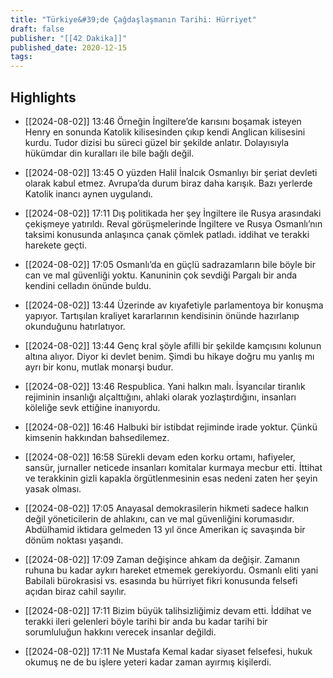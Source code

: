 ```yaml
---
title: "Türkiye&#39;de Çağdaşlaşmanın Tarihi: Hürriyet"
draft: false
publisher: "[[42 Dakika]]"
published_date: 2020-12-15
tags:
---
```



## Highlights
* [[2024-08-02]] 13:46  Örneğin İngiltere’de karısını boşamak isteyen Henry en sonunda Katolik kilisesinden çıkıp kendi Anglican kilisesini kurdu. Tudor dizisi bu süreci güzel bir şekilde anlatır. Dolayısıyla hükümdar din kuralları ile bile bağlı değil.

* [[2024-08-02]] 13:45  O yüzden Halil İnalcık Osmanlıyı bir şeriat devleti olarak kabul etmez. Avrupa’da durum biraz daha karışık. Bazı yerlerde Katolik inancı aynen uygulandı.

* [[2024-08-02]] 17:11  Dış politikada her şey İngiltere ile Rusya arasındaki çekişmeye yatırıldı. Reval görüşmelerinde İngiltere ve Rusya Osmanlı’nın taksimi konusunda anlaşınca çanak çömlek patladı. iddihat ve terakki harekete geçti.

* [[2024-08-02]] 17:05  Osmanlı’da en güçlü sadrazamların bile böyle bir can ve mal güvenliği yoktu. Kanuninin çok sevdiği Pargalı bir anda kendini celladın önünde buldu.

* [[2024-08-02]] 13:44  Üzerinde av kıyafetiyle parlamentoya bir konuşma yapıyor. Tartışılan kraliyet kararlarının kendisinin önünde hazırlanıp okunduğunu hatırlatıyor.

* [[2024-08-02]] 13:44  Genç kral şöyle afilli bir şekilde kamçısını kolunun altına alıyor. Diyor ki devlet benim. Şimdi bu hikaye doğru mu yanlış mı ayrı bir konu, mutlak monarşi budur.

* [[2024-08-02]] 13:46  Respublica. Yani halkın malı. İsyancılar tiranlık rejiminin insanlığı alçalttığını, ahlaki olarak yozlaştırdığını, insanları köleliğe sevk ettiğine inanıyordu.

* [[2024-08-02]] 16:46  Halbuki bir istibdat rejiminde irade yoktur. Çünkü kimsenin hakkından bahsedilemez.

* [[2024-08-02]] 16:58  Sürekli devam eden korku ortamı, hafiyeler, sansür, jurnaller neticede insanları komitalar kurmaya mecbur etti. İttihat ve terakkinin gizli kapakla örgütlenmesinin esas nedeni zaten her şeyin yasak olması.

* [[2024-08-02]] 17:05  Anayasal demokrasilerin hikmeti sadece halkın değil yöneticilerin de ahlakını, can ve mal güvenliğini korumasıdır. Abdülhamid iktidara gelmeden 13 yıl önce Amerikan iç savaşında bir dönüm noktası yaşandı.

* [[2024-08-02]] 17:09  Zaman değişince ahkam da değişir. Zamanın ruhuna bu kadar aykırı hareket etmemek gerekiyordu. Osmanlı eliti yani Babilali bürokrasisi vs. esasında bu hürriyet fikri konusunda felsefi açıdan biraz cahil sayılır.

* [[2024-08-02]] 17:11  Bizim büyük talihsizliğimiz devam etti. İddihat ve terakki ileri gelenleri böyle tarihi bir anda bu kadar tarihi bir sorumluluğun hakkını verecek insanlar değildi.

* [[2024-08-02]] 17:11  Ne Mustafa Kemal kadar siyaset felsefesi, hukuk okumuş ne de bu işlere yeteri kadar zaman ayırmış kişilerdi.

